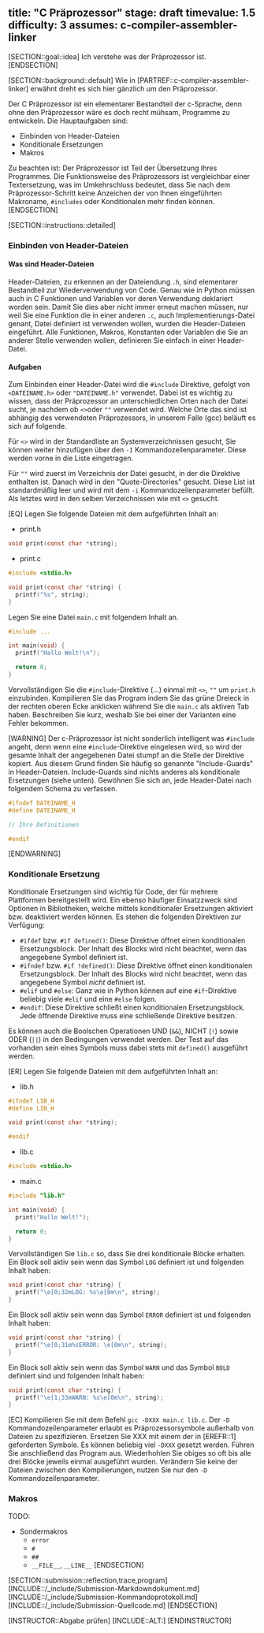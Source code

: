 title: "C Präprozessor"
stage: draft
timevalue: 1.5
difficulty: 3
assumes: c-compiler-assembler-linker
---
[SECTION::goal::idea]
Ich verstehe was der Präprozessor ist.
[ENDSECTION]

[SECTION::background::default]
Wie in [PARTREF::c-compiler-assembler-linker] erwähnt dreht es sich hier gänzlich
um den Präprozessor.

Der C Präprozessor ist ein elementarer Bestandteil der c-Sprache, denn ohne den
Präprozessor wäre es doch recht mühsam, Programme zu entwickeln.
Die Hauptaufgaben sind:

- Einbinden von Header-Dateien
- Konditionale Ersetzungen
- Makros

Zu beachten ist: Der Präprozessor ist Teil der Übersetzung Ihres Programmes.
Die Funktionsweise des Präprozessors ist vergleichbar einer Textersetzung,
was im Umkehrschluss bedeutet, dass Sie nach dem Präprozessor-Schritt keine
Anzeichen der von Ihnen eingeführten Makroname, `#includes` oder Konditionalen
mehr finden können.
[ENDSECTION]

[SECTION::instructions::detailed]
### Einbinden von Header-Dateien
#### Was sind Header-Dateien

Header-Dateien, zu erkennen an der Dateiendung `.h`, sind elementarer
Bestandteil zur Wiederverwendung von Code. Genau wie in Python müssen auch in C
Funktionen und Variablen vor deren Verwendung deklariert worden sein.
Damit Sie dies aber nicht immer erneut machen müssen, nur weil Sie eine
Funktion die in einer anderen `.c`, auch Implementierungs-Datei genant, Datei
definiert ist verwenden wollen, wurden die Header-Dateien eingeführt.
Alle Funktionen, Makros, Konstanten oder Variablen die Sie an anderer Stelle
verwenden wollen, definieren Sie einfach in einer Header-Datei.

#### Aufgaben
Zum Einbinden einer Header-Datei wird die `#include` Direktive, gefolgt von
`<DATEINAME.h>` oder `"DATEINAME.h"` verwendet.
Dabei ist es wichtig zu wissen, dass der Präprozessor an unterschiedlichen
Orten nach der Datei sucht, je nachdem ob `<>`oder `""` verwendet wird.
Welche Orte das sind ist abhängig des verwendeten Präprozessors, in unserem
Falle (gcc) beläuft es sich auf folgende.

Für `<>` wird in der Standardliste an Systemverzeichnissen gesucht, Sie können
weiter hinzufügen über den `-I` Kommandozeilenparameter.
Diese werden vorne in die Liste eingetragen.

Für `""` wird zuerst im Verzeichnis der Datei gesucht, in der die Direktive
enthalten ist.
Danach wird in den "Quote-Directories" gesucht.
Diese List ist standardmäßig leer und wird mit dem `-i` Kommandozeilenparameter
befüllt.
Als letztes wird in den selben Verzeichnissen wie mit `<>` gesucht.

[EQ] Legen Sie folgende Dateien mit dem aufgeführten Inhalt an:

  - print.h
```c
void print(const char *string);
```
  - print.c
```c
#include <stdio.h>

void print(const char *string) {
  printf("%s", string);
}
```

Legen Sie eine Datei `main.c` mit folgendem Inhalt an.
```c
#include ...

int main(void) {
  printf("Hallo Welt!\n");

  return 0;
}
```
Vervollständigen Sie die `#include`-Direktive (...) einmal mit `<>`, `""` um
`print.h` einzubinden.
Kompilieren Sie das Program indem Sie das grüne Dreieck in der rechten oberen
Ecke anklicken während Sie die `main.c` als aktiven Tab haben.
Beschreiben Sie kurz, weshalb Sie bei einer der Varianten eine Fehler bekommen.

[WARNING]
Der c-Präprozessor ist nicht sonderlich intelligent was `#include` angeht, denn
wenn eine `#include`-Direktive eingelesen wird, so wird der gesamte Inhalt der
angegebenen Datei stumpf an die Stelle der Direktive kopiert.
Aus diesem Grund finden Sie häufig so genannte "Include-Guards" in
Header-Dateien.
Include-Guards sind nichts anderes als konditionale Ersetzungen (siehe unten).
Gewöhnen Sie sich an, jede Header-Datei nach folgendem Schema zu verfassen.

```c
#ifndef DATEINAME_H
#define DATEINAME_H

// Ihre Definitionen

#endif
```
[ENDWARNING]

### Konditionale Ersetzung
Konditionale Ersetzungen sind wichtig für Code, der für mehrere Plattformen
bereitgestellt wird.
Ein ebenso häufiger Einsatzzweck sind Optionen in Bibliotheken, welche mittels
konditionaler Ersetzungen aktiviert bzw. deaktiviert werden können.
Es stehen die folgenden Direktiven zur Verfügung:

- `#ifdef` bzw. `#if defined()`: Diese Direktive öffnet einen konditionalen
  Ersetzungsblock.
  Der Inhalt des Blocks wird nicht beachtet, wenn das angegebene Symbol
  definiert ist.
- `#ifndef` bzw. `#if !defined()`: Diese Direktive öffnet einen konditionalen
  Ersetzungsblock.
  Der Inhalt des Blocks wird nicht beachtet, wenn das angegebene Symbol *nicht*
  definiert ist.
- `#elif` und `#else`: Ganz wie in Python können auf eine `#if`-Direktive
  beliebig viele `#elif` und eine `#else` folgen.
- `#endif`: Diese Direktive schließt einen konditionalen
  Ersetzungsblock.
  Jede öffnende Direktive muss eine schließende Direktive besitzen.

Es können auch die Boolschen Operationen UND (`&&`), NICHT (`!`) sowie
ODER (`||`) in den Bedingungen verwendet werden.
Der Test auf das vorhanden sein eines Symbols muss dabei stets mit `defined()`
ausgeführt werden.

[ER] Legen Sie folgende Dateien mit dem aufgeführten Inhalt an:

  - lib.h
```c
#ifndef LIB_H
#define LIB_H

void print(const char *string);

#endif
```
  - lib.c
```c
#include <stdio.h>

```
  - main.c
```c
#include "lib.h"

int main(void) {
  print("Hallo Welt!");

  return 0;
}
```

Vervollständigen Sie `lib.c` so, dass Sie drei konditionale Blöcke erhalten.
Ein Block soll aktiv sein wenn das Symbol `LOG` definiert ist und folgenden
Inhalt haben:
```c
void print(const char *string) {
  printf("\e[0;32mLOG: %s\e[0m\n", string);
}
```
Ein Block soll aktiv sein wenn das Symbol `ERROR` definiert ist und folgenden
Inhalt haben:
```c
void print(const char *string) {
  printf("\e[0;31m%sERROR: \e[0m\n", string);
}
```
Ein Block soll aktiv sein wenn das Symbol `WARN` und das Symbol `BOLD` definiert
sind und folgenden Inhalt haben:
```c
void print(const char *string) {
  printf("\e[1;33mWARN: %s\e[0m\n", string);
}
```

[EC] Kompilieren Sie mit dem Befehl `gcc -DXXX main.c lib.c`.
Der `-D` Kommandozeilenparameter erlaubt es Präprozessorsymbole außerhalb von
Dateien zu spezifizieren.
Ersetzen Sie XXX mit einem der in [EREFR::1] geforderten Symbole.
Es können beliebig viel `-DXXX` gesetzt werden.
Führen Sie anschließend das Program aus.
Wiederhohlen Sie obiges so oft bis alle drei Blöcke jeweils einmal ausgeführt
wurden.
Verändern Sie keine der Dateien zwischen den Kompilierungen, nutzen Sie nur den
`-D` Kommandozeilenparameter.

### Makros
TODO:

- Sondermakros
  - `error`
  - `#`
  - `##`
  - `__FILE__`, `__LINE__`
[ENDSECTION]

[SECTION::submission::reflection,trace,program]
[INCLUDE::/_include/Submission-Markdowndokument.md]
[INCLUDE::/_include/Submission-Kommandoprotokoll.md]
[INCLUDE::/_include/Submission-Quellcode.md]
[ENDSECTION]

[INSTRUCTOR::Abgabe prüfen]
[INCLUDE::ALT:]
[ENDINSTRUCTOR]